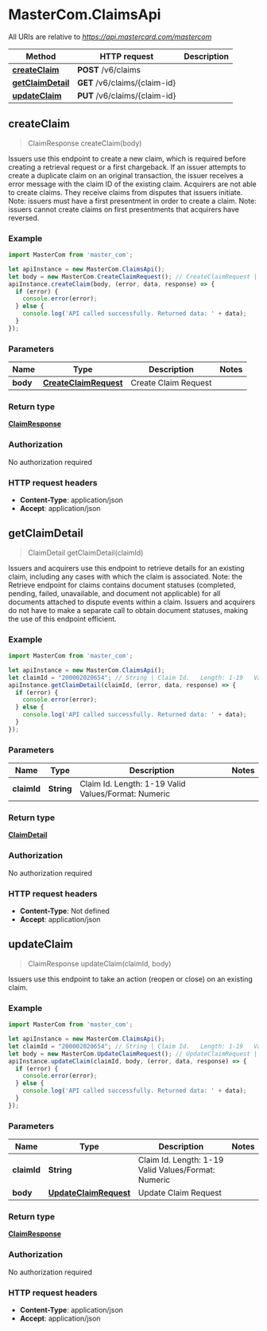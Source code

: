 # MasterCom.ClaimsApi

All URIs are relative to *https://api.mastercard.com/mastercom*

Method | HTTP request | Description
------------- | ------------- | -------------
[**createClaim**](ClaimsApi.md#createClaim) | **POST** /v6/claims | 
[**getClaimDetail**](ClaimsApi.md#getClaimDetail) | **GET** /v6/claims/{claim-id} | 
[**updateClaim**](ClaimsApi.md#updateClaim) | **PUT** /v6/claims/{claim-id} | 



## createClaim

> ClaimResponse createClaim(body)



Issuers use this endpoint to create a new claim, which is required before creating a retrieval request or a first chargeback. If an issuer attempts to create a duplicate claim on an original transaction, the issuer receives a error message with the claim ID of the existing claim. Acquirers are not able to create claims. They receive claims from disputes that issuers initiate.   Note: issuers must have a first presentment in order to create a claim.   Note: issuers cannot create claims on first presentments that acquirers have reversed.

### Example

```javascript
import MasterCom from 'master_com';

let apiInstance = new MasterCom.ClaimsApi();
let body = new MasterCom.CreateClaimRequest(); // CreateClaimRequest | Create Claim Request
apiInstance.createClaim(body, (error, data, response) => {
  if (error) {
    console.error(error);
  } else {
    console.log('API called successfully. Returned data: ' + data);
  }
});
```

### Parameters


Name | Type | Description  | Notes
------------- | ------------- | ------------- | -------------
 **body** | [**CreateClaimRequest**](CreateClaimRequest.md)| Create Claim Request | 

### Return type

[**ClaimResponse**](ClaimResponse.md)

### Authorization

No authorization required

### HTTP request headers

- **Content-Type**: application/json
- **Accept**: application/json


## getClaimDetail

> ClaimDetail getClaimDetail(claimId)



Issuers and acquirers use this endpoint to retrieve details for an existing claim, including any cases with which the claim is associated.   Note: the Retrieve endpoint for claims contains document statuses (completed, pending, failed, unavailable, and document not applicable) for all documents attached to dispute events within a claim. Issuers and acquirers do not have to make a separate call to obtain document statuses, making the use of this endpoint efficient.

### Example

```javascript
import MasterCom from 'master_com';

let apiInstance = new MasterCom.ClaimsApi();
let claimId = "200002020654"; // String | Claim Id.   Length: 1-19   Valid Values/Format: Numeric
apiInstance.getClaimDetail(claimId, (error, data, response) => {
  if (error) {
    console.error(error);
  } else {
    console.log('API called successfully. Returned data: ' + data);
  }
});
```

### Parameters


Name | Type | Description  | Notes
------------- | ------------- | ------------- | -------------
 **claimId** | **String**| Claim Id.   Length: 1-19   Valid Values/Format: Numeric | 

### Return type

[**ClaimDetail**](ClaimDetail.md)

### Authorization

No authorization required

### HTTP request headers

- **Content-Type**: Not defined
- **Accept**: application/json


## updateClaim

> ClaimResponse updateClaim(claimId, body)



Issuers use this endpoint to take an action (reopen or close) on an existing claim.

### Example

```javascript
import MasterCom from 'master_com';

let apiInstance = new MasterCom.ClaimsApi();
let claimId = "200002020654"; // String | Claim Id.   Length: 1-19   Valid Values/Format: Numeric
let body = new MasterCom.UpdateClaimRequest(); // UpdateClaimRequest | Update Claim Request
apiInstance.updateClaim(claimId, body, (error, data, response) => {
  if (error) {
    console.error(error);
  } else {
    console.log('API called successfully. Returned data: ' + data);
  }
});
```

### Parameters


Name | Type | Description  | Notes
------------- | ------------- | ------------- | -------------
 **claimId** | **String**| Claim Id.   Length: 1-19   Valid Values/Format: Numeric | 
 **body** | [**UpdateClaimRequest**](UpdateClaimRequest.md)| Update Claim Request | 

### Return type

[**ClaimResponse**](ClaimResponse.md)

### Authorization

No authorization required

### HTTP request headers

- **Content-Type**: application/json
- **Accept**: application/json

